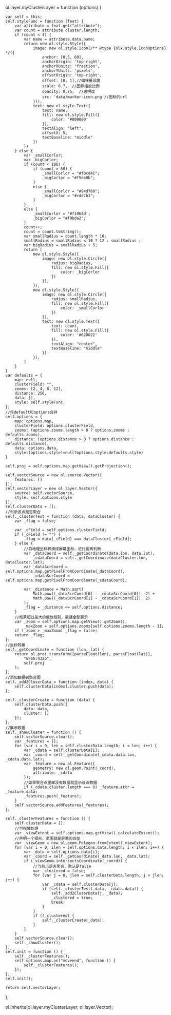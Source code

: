 
ol.layer.myClusterLayer = function (options) {

    var self = this;
    self.styleFunc = function (feat) {
        var attribute = feat.get("attribute");
        var count = attribute.cluster.length;
        if (count < 1) {
            var name = attribute.data.name;
            return new ol.style.Style({
                image: new ol.style.Icon(/** @type {olx.style.IconOptions} */({
                    anchor: [0.5, 60],
                    anchorOrigin: 'top-right',
                    anchorXUnits: 'fraction',
                    anchorYUnits: 'pixels',
                    offsetOrigin: 'top-right',
                    offset: [0, 1],//偏移量设置
                    scale: 0.7,  //图标缩放比例
                    opacity: 0.75,  //透明度
                    src: 'data/marker-icon.png'//图标的url
                })),
                text: new ol.style.Text({
                    text: name,
                    fill: new ol.style.Fill({
                        color: '#000000'
                    }),
                    textAlign: "left",
                    offsetX: 5,
                    textBaseline: "middle"
                })
            })
        } else {
            var _smallCorlor;
            var _bigCorlor;
            if (count < 100) {
                if (count > 50) {
                    _smallCorlor = "#f0cd41";
                    _bigCorlor = "#f5de8b";
                }
                else {
                    _smallCorlor = "#94d769";
                    _bigCorlor = "#cde7b1";
                }
            }
            else {
                _smallCorlor = '#f1964d';
                _bigCorlor = "#f9bda2";
            }
            count++;
            count = count.toString();
            var smallRadius = count.length * 10;
            smallRadius = smallRadius < 10 ? 12 : smallRadius ;
            var bigRadius = smallRadius + 5;
            return [
                new ol.style.Style({
                    image: new ol.style.Circle({
                        radius: bigRadius,
                        fill: new ol.style.Fill({
                            color: _bigCorlor
                        })
                    }),
                }),
                new ol.style.Style({
                    image: new ol.style.Circle({
                        radius: smallRadius,
                        fill: new ol.style.Fill({
                            color: _smallCorlor
                        })
                    }),
                    text: new ol.style.Text({
                        text: count,
                        fill: new ol.style.Fill({
                            color: '#620022'
                        }),
                        textAlign: "center",
                        textBaseline: "middle"
                    })
                }),
            ]
        }
    }
    var defaults = {
        map: null,
        clusterField: "",
        zooms: [2, 4, 8, 12],
        distance: 256,
        data: [],
        style: self.styleFunc,
    };
    //将default和options合并
    self.options = {
        map: options.map,
        clusterField: options.clusterField,
        zooms: (options.zooms.length > 0 ? options.zooms : defaults.zooms),
        distance: (options.distance > 0 ? options.distance : defaults.distance),
        data: options.data,
        style:(options.style!=null?options.style:defaults.style)
    }

    self.proj = self.options.map.getView().getProjection();

    self.vectorSource = new ol.source.Vector({
        features: []
    });
    self.vectorLayer = new ol.layer.Vector({
        source: self.vectorSource,
        style: self.options.style
    });
    self.clusterData = [];
    //判断该点是否聚合
    self._clusterTest = function (data, dataCluster) {
        var _flag = false;

        var _cField = self.options.clusterField;
        if (_cField != "") {
            _flag = data[_cField] === dataCluster[_cField];
        } else {
            //将地理坐标转换成屏幕坐标，进行距离判断
            var _dataCoord = self._getCoordinate(data.lon, data.lat),
                _cdataCoord = self._getCoordinate(dataCluster.lon, dataCluster.lat);
            var _dataScrCoord = self.options.map.getPixelFromCoordinate(_dataCoord),
                _cdataScrCoord = self.options.map.getPixelFromCoordinate(_cdataCoord);

            var _distance = Math.sqrt(
                Math.pow((_dataScrCoord[0] - _cdataScrCoord[0]), 2) +
                Math.pow((_dataScrCoord[1] - _cdataScrCoord[1]), 2)
            );
            _flag = _distance <= self.options.distance;
        }
        //如果超过最大的缩放级别，数据全部展示
        var _zoom = self.options.map.getView().getZoom(),
            _maxZoom = self.options.zooms[self.options.zooms.length - 1];
        if (_zoom > _maxZoom) _flag = false;
        return _flag;
    };
    //坐标转换
    self._getCoordinate = function (lon, lat) {
        return ol.proj.transform([parseFloat(lon), parseFloat(lat)],
            "EPSG:4326",
            self.proj
        );
    };
    //添加数据到聚合图
    self._add2CluserData = function (index, data) {
        self.clusterData[index].cluster.push(data);
    };

    self._clusterCreate = function (data) {
        self.clusterData.push({
            data: data,
            cluster: []
        });
    };
    //展示数据
    self._showCluster = function () {
        self.vectorSource.clear();
        var _features = [];
        for (var i = 0, len = self.clusterData.length; i < len; i++) {
            var _cdata = self.clusterData[i];
            var _coord = self._getCoordinate(_cdata.data.lon, _cdata.data.lat);
            var _feature = new ol.Feature({
                geometry: new ol.geom.Point(_coord),
                attribute: _cdata
            });
            //如果聚合点里面没有数据就显示该点数据
            if (_cdata.cluster.length === 0) _feature.attr = _feature.data;
            _features.push(_feature);
        }
        self.vectorSource.addFeatures(_features);
    };

    self._clusterFeatures = function () {
        self.clusterData = [];
        //可视域处理
        var _viewExtent = self.options.map.getView().calculateExtent();
        //声明一个矩形，范围就是屏幕的四至
        var _viewGeom = new ol.geom.Polygon.fromExtent(_viewExtent);
        for (var i = 0, ilen = self.options.data.length; i < ilen; i++) {
            var _data = self.options.data[i];
            var _coord = self._getCoordinate(_data.lon, _data.lat);
            if (_viewGeom.intersectsCoordinate(_coord)) {
                //当前点是否聚合，默认是false
                var _clustered = false;
                for (var j = 0, jlen = self.clusterData.length; j < jlen; j++) {
                    var _cdata = self.clusterData[j];
                    if (self._clusterTest(_data, _cdata.data)) {
                        self._add2CluserData(j, _data);
                        _clustered = true;
                        break;
                    }
                }
                if (!_clustered) {
                    self._clusterCreate(_data);
                }
            }
        }
        self.vectorSource.clear();
        self._showCluster();
    };
    self.init = function () {
        self._clusterFeatures();
        self.options.map.on("moveend", function () {
            self._clusterFeatures();
        });
    };
    self.init();

    return self.vectorLayer;

};

ol.inherits(ol.layer.myClusterLayer, ol.layer.Vector);
